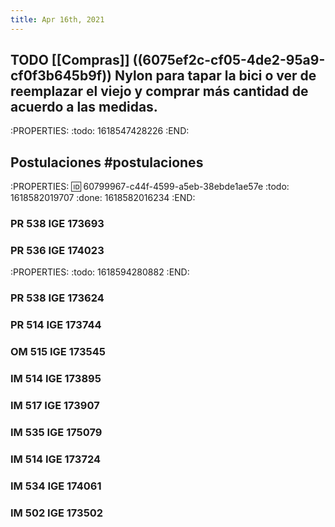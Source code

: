 ```yaml
---
title: Apr 16th, 2021
---
```


## TODO [[Compras]] ((6075ef2c-cf05-4de2-95a9-cf0f3b645b9f)) Nylon para tapar la bici o ver de reemplazar el viejo y comprar más cantidad de acuerdo a las medidas.
:PROPERTIES:
:todo: 1618547428226
:END:
## Postulaciones #postulaciones
:PROPERTIES:
:id: 60799967-c44f-4599-a5eb-38ebde1ae57e
:todo: 1618582019707
:done: 1618582016234
:END:
### PR 538 IGE 173693
### PR 536 IGE 174023
:PROPERTIES:
:todo: 1618594280882
:END:
### PR 538 IGE 173624
### PR 514 IGE 173744
### OM 515 IGE 173545
### IM 514 IGE 173895
### IM 517 IGE 173907
### IM  535 IGE 175079
### IM 514 IGE 173724
### IM 534 IGE 174061
### IM 502 IGE 173502
